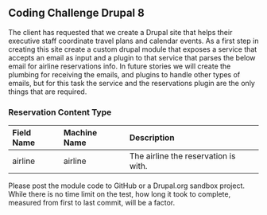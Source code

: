 ## Coding Challenge Drupal 8
The client has requested that we create a Drupal site that helps their executive staff coordinate travel plans and calendar events. As a first step in creating this site create a custom drupal module that exposes a service that accepts an email as input and a plugin to that service that parses the below email for airline reservations info. In future stories we will create the plumbing for receiving the emails, and plugins to handle other types of emails, but for this task the service and the reservations plugin are the only things that are required.


 ### Reservation Content Type

| Field Name | Machine Name | Description  |
| :---------|:--------------|:-------------------------------------|
| airline    | airline      | The airline the reservation is with. |

Please post the module code to GitHub or a Drupal.org sandbox project. While there is no time limit on the test, how long it took to complete, measured from first to last commit, will be a factor.
